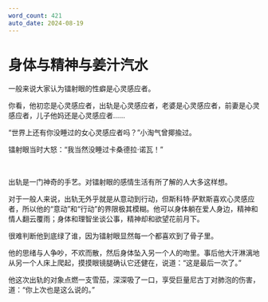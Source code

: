 ```yaml
---
word_count: 421
auto_date: 2024-08-19
---
```


# 身体与精神与姜汁汽水

一般来说大家认为镭射眼的性癖是心灵感应者。

你看，他初恋是心灵感应者，出轨是心灵感应者，老婆是心灵感应者，前妻是心灵感应者，儿子他妈还是心灵感应者……

“世界上还有你没睡过的女心灵感应者吗？”小淘气曾揶揄过。

镭射眼当时大怒：“我当然没睡过卡桑德拉·诺瓦！”

<br>

出轨是一门神奇的手艺。对镭射眼的感情生活有所了解的人大多这样想。

对于一般人来说，出轨无外乎就是从意动到行动，但斯科特·萨默斯喜欢心灵感应者，所以他的“意动”和“行动”的界限极其模糊。他可以身体躺在爱人身边，精神和情人翻云覆雨；身体和理智坐谈公事，精神却和欲望花前月下。

很难判断他到底绿了谁，因为镭射眼显然每一个都喜欢到了骨子里。

他的思绪与人争吵，不欢而散，然后身体坠入另一个人的吻里。事后他大汗淋漓地从另一个人床上爬起，摸摸眼镜腿确认它还健在，说道：“这是最后一次了。”

他这次出轨的对象点燃一支雪茄，深深吸了一口，享受巨量尼古丁对肺泡的伤害，道：“你上次也是这么说的。”
